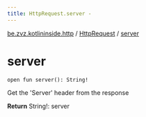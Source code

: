 ```yaml
---
title: HttpRequest.server - 
---
```


[be.zvz.kotlininside.http](../index.html) / [HttpRequest](index.html) / [server](./server.html)

# server

`open fun server(): String!`

Get the 'Server' header from the response

**Return**
String!: server

